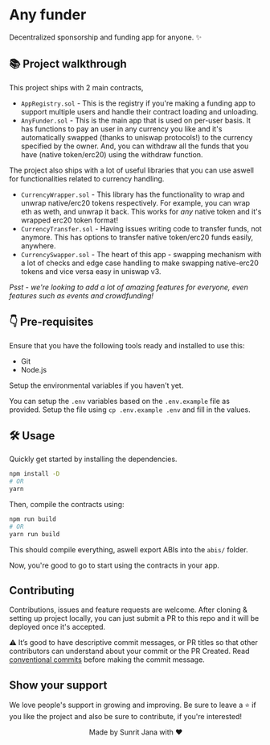 # Any funder

Decentralized sponsorship and funding app for anyone. ✨

## 📚 Project walkthrough

This project ships with 2 main contracts,

- `AppRegistry.sol` - This is the registry if you're making a funding app to support multiple users
  and handle their contract loading and unloading.
- `AnyFunder.sol` - This is the main app that is used on per-user basis. It has functions to pay an user in any
  currency you like and it's automatically swapped (thanks to uniswap protocols!) to the currency specified by
  the owner. And, you can withdraw all the funds that you have (native token/erc20) using the withdraw function.

The project also ships with a lot of useful libraries that you can use aswell for functionalities related
to currency handling.

- `CurrencyWrapper.sol` - This library has the functionality to wrap and unwrap native/erc20 tokens respectively.
  For example, you can wrap eth as weth, and unwrap it back. This works for _any_ native token and it's wrapped
  erc20 token format!
- `CurrencyTransfer.sol` - Having issues writing code to transfer funds, not anymore. This has options to transfer
  native token/erc20 funds easily, anywhere.
- `CurrencySwapper.sol` - The heart of this app - swapping mechanism with a lot of checks and edge case handling
  to make swapping native-erc20 tokens and vice versa easy in uniswap v3.

_Psst - we're looking to add a lot of amazing features for everyone, even features such as events and
crowdfunding!_

## 👇 Pre-requisites

Ensure that you have the following tools ready and installed to use this:

- Git
- Node.js

Setup the environmental variables if you haven't yet.

You can setup the `.env` variables based on the `.env.example` file as provided. Setup the file using
`cp .env.example .env` and fill in the values.

## 🛠 Usage

Quickly get started by installing the dependencies.

```sh
npm install -D
# OR
yarn
```

Then, compile the contracts using:

```sh
npm run build
# OR
yarn run build
```

This should compile everything, aswell export ABIs into the `abis/` folder.

Now, you're good to go to start using the contracts in your app.

## Contributing

Contributions, issues and feature requests are welcome. After cloning & setting up project locally, you
can just submit a PR to this repo and it will be deployed once it's accepted.

⚠️ It’s good to have descriptive commit messages, or PR titles so that other contributors can understand about your
commit or the PR Created. Read [conventional commits](https://www.conventionalcommits.org/en/v1.0.0-beta.3/)
before making the commit message.

## Show your support

We love people's support in growing and improving. Be sure to leave a ⭐️ if you like the project and
also be sure to contribute, if you're interested!

<div align="center">Made by Sunrit Jana with ❤</div>
